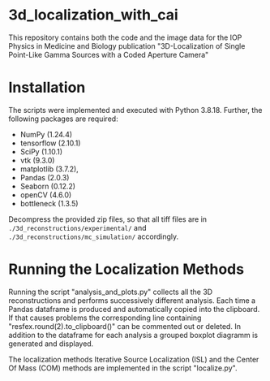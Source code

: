 # 3d_localization_with_cai
This repository contains both the code and the image data for the IOP Physics in Medicine and Biology publication "3D-Localization of Single Point-Like Gamma Sources with a Coded Aperture Camera"

# Installation
The scripts were implemented and executed with Python 3.8.18. Further, the following packages are required:
- NumPy (1.24.4)
- tensorflow (2.10.1)
- SciPy (1.10.1)
- vtk (9.3.0)
- matplotlib (3.7.2),
- Pandas (2.0.3)
- Seaborn (0.12.2)
- openCV (4.6.0)
- bottleneck (1.3.5)
	
Decompress the provided zip files, so that all tiff files are in `./3d_reconstructions/experimental/` and `./3d_reconstructions/mc_simulation/` accordingly.

# Running the Localization Methods
Running the script "analysis_and_plots.py" collects all the 3D reconstructions and performs successively different analysis. Each time a Pandas dataframe is produced and automatically copied into the clipboard. If that causes problems the corresponding line containing "resfex.round(2).to_clipboard()" can be commented out or deleted. In addition to the dataframe for each analysis a grouped boxplot diagramm is generated and displayed. 

The localization methods Iterative Source Localization (ISL) and the Center Of Mass (COM) methods are implemented in the script "localize.py". 

